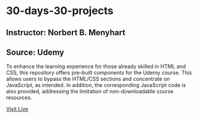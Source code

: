 # 30-days-30-projects

## Instructor: Norbert B. Menyhart
## Source: Udemy

To enhance the learning experience for those already skilled in HTML and CSS, this repository offers pre-built components for the Udemy course. This allows users to bypass the HTML/CSS sections and concentrate on JavaScript, as intended. In addition, the corresponding JavaScript code is also provided, addressing the limitation of non-downloadable course resources.

[Visit Live](https://www.google.com)